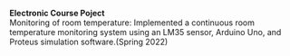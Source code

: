 **Electronic Course Poject** <br />
Monitoring of room temperature: Implemented a continuous room temperature monitoring system using an LM35 sensor, Arduino Uno, and Proteus simulation software.(Spring 2022)
